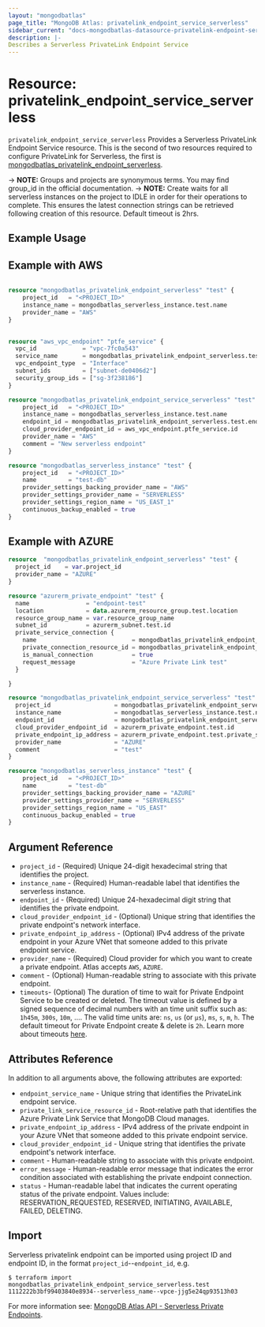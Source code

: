 ```yaml
---
layout: "mongodbatlas"
page_title: "MongoDB Atlas: privatelink_endpoint_service_serverless"
sidebar_current: "docs-mongodbatlas-datasource-privatelink-endpoint-service-serverless"
description: |-
Describes a Serverless PrivateLink Endpoint Service
---
```



# Resource: privatelink_endpoint_service_serverless

`privatelink_endpoint_service_serverless` Provides a Serverless PrivateLink Endpoint Service resource.
This is the second of two resources required to configure PrivateLink for Serverless, the first is [mongodbatlas_privatelink_endpoint_serverless](https://registry.terraform.io/providers/mongodb/mongodbatlas/latest/docs/resources/privatelink_endpoint_serverless).

-> **NOTE:** Groups and projects are synonymous terms. You may find group_id in the official documentation.
-> **NOTE:** Create waits for all serverless instances on the project to IDLE in order for their operations to complete. This ensures the latest connection strings can be retrieved following creation of this resource. Default timeout is 2hrs.

## Example Usage

## Example with AWS
```terraform

resource "mongodbatlas_privatelink_endpoint_serverless" "test" {
	project_id   = "<PROJECT_ID>"
	instance_name = mongodbatlas_serverless_instance.test.name
	provider_name = "AWS"
}
	  

resource "aws_vpc_endpoint" "ptfe_service" {
  vpc_id             = "vpc-7fc0a543"
  service_name       = mongodbatlas_privatelink_endpoint_serverless.test.endpoint_service_name
  vpc_endpoint_type  = "Interface"
  subnet_ids         = ["subnet-de0406d2"]
  security_group_ids = ["sg-3f238186"]
}

resource "mongodbatlas_privatelink_endpoint_service_serverless" "test" {
	project_id   = "<PROJECT_ID>"
	instance_name = mongodbatlas_serverless_instance.test.name
	endpoint_id = mongodbatlas_privatelink_endpoint_serverless.test.endpoint_id
	cloud_provider_endpoint_id = aws_vpc_endpoint.ptfe_service.id
	provider_name = "AWS"
	comment = "New serverless endpoint"
}

resource "mongodbatlas_serverless_instance" "test" {
	project_id   = "<PROJECT_ID>"
	name         = "test-db"
	provider_settings_backing_provider_name = "AWS"
	provider_settings_provider_name = "SERVERLESS"
	provider_settings_region_name = "US_EAST_1"
	continuous_backup_enabled = true
}
```

## Example with AZURE
```terraform
resource  "mongodbatlas_privatelink_endpoint_serverless" "test" {
  project_id    = var.project_id
  provider_name = "AZURE"
}

resource "azurerm_private_endpoint" "test" {
  name                = "endpoint-test"
  location            = data.azurerm_resource_group.test.location
  resource_group_name = var.resource_group_name
  subnet_id           = azurerm_subnet.test.id
  private_service_connection {
    name                           = mongodbatlas_privatelink_endpoint_serverless.test.private_link_service_name
    private_connection_resource_id = mongodbatlas_privatelink_endpoint_serverless.test.private_link_service_resource_id
    is_manual_connection           = true
    request_message                = "Azure Private Link test"
  }

}

resource "mongodbatlas_privatelink_endpoint_service_serverless" "test" {
  project_id                  = mongodbatlas_privatelink_endpoint_serverless.test.project_id
  instance_name               = mongodbatlas_serverless_instance.test.name
  endpoint_id                 = mongodbatlas_privatelink_endpoint_serverless.test.endpoint_id
  cloud_provider_endpoint_id  = azurerm_private_endpoint.test.id 
  private_endpoint_ip_address = azurerm_private_endpoint.test.private_service_connection.0.private_ip_address
  provider_name               = "AZURE"
  comment                     = "test"
}

resource "mongodbatlas_serverless_instance" "test" {
	project_id   = "<PROJECT_ID>"
	name         = "test-db"
	provider_settings_backing_provider_name = "AZURE"
	provider_settings_provider_name = "SERVERLESS"
	provider_settings_region_name = "US_EAST"
	continuous_backup_enabled = true
}
```

## Argument Reference

* `project_id` - (Required) Unique 24-digit hexadecimal string that identifies the project.
* `instance_name` - (Required) Human-readable label that identifies the serverless instance.
* `endpoint_id` - (Required) Unique 24-hexadecimal digit string that identifies the private endpoint.
* `cloud_provider_endpoint_id` - (Optional) Unique string that identifies the private endpoint's network interface.
* `private_endpoint_ip_address` - (Optional) IPv4 address of the private endpoint in your Azure VNet that someone added to this private endpoint service.
* `provider_name` - (Required) Cloud provider for which you want to create a private endpoint. Atlas accepts `AWS`, `AZURE`.
* `comment` - (Optional) Human-readable string to associate with this private endpoint.
* `timeouts`- (Optional) The duration of time to wait for Private Endpoint Service to be created or deleted. The timeout value is defined by a signed sequence of decimal numbers with an time unit suffix such as: `1h45m`, `300s`, `10m`, .... The valid time units are:  `ns`, `us` (or `µs`), `ms`, `s`, `m`, `h`. The default timeout for Private Endpoint create & delete is `2h`. Learn more about timeouts [here](https://www.terraform.io/plugin/sdkv2/resources/retries-and-customizable-timeouts).

## Attributes Reference

In addition to all arguments above, the following attributes are exported:

* `endpoint_service_name` - Unique string that identifies the PrivateLink endpoint service.
* `private_link_service_resource_id` - Root-relative path that identifies the Azure Private Link Service that MongoDB Cloud manages.
* `private_endpoint_ip_address` - IPv4 address of the private endpoint in your Azure VNet that someone added to this private endpoint service.
* `cloud_provider_endpoint_id` - Unique string that identifies the private endpoint's network interface.
* `comment` - Human-readable string to associate with this private endpoint.
* `error_message` - Human-readable error message that indicates the error condition associated with establishing the private endpoint connection.
* `status` - Human-readable label that indicates the current operating status of the private endpoint. Values include: RESERVATION_REQUESTED, RESERVED, INITIATING, AVAILABLE, FAILED, DELETING.

## Import

Serverless privatelink endpoint can be imported using project ID and endpoint ID, in the format `project_id`--`endpoint_id`, e.g.

```
$ terraform import mongodbatlas_privatelink_endpoint_service_serverless.test 1112222b3bf99403840e8934--serverless_name--vpce-jjg5e24qp93513h03
```

For more information see: [MongoDB Atlas API - Serverless Private Endpoints](https://www.mongodb.com/docs/atlas/reference/api/serverless-private-endpoints-get-one/).
